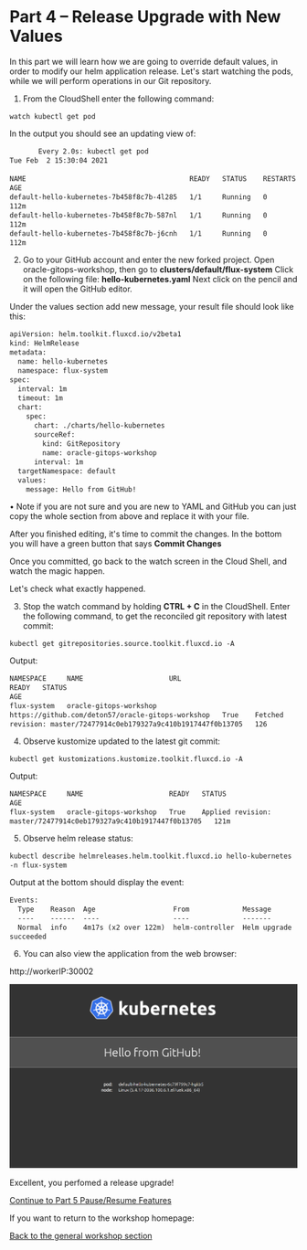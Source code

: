 # Part 4 – Release Upgrade with New Values #

In this part we will learn how we are going to override default values, in order to modify our helm application release.
Let's start watching the pods, while we will perform operations in our Git repository.
 

1.	From the CloudShell enter the following command: 
```
watch kubectl get pod
```
In the output you should see an updating view of: 

```
       Every 2.0s: kubectl get pod                                                                                                    Tue Feb  2 15:30:04 2021

NAME                                        READY   STATUS    RESTARTS   AGE
default-hello-kubernetes-7b458f8c7b-4l285   1/1     Running   0          112m
default-hello-kubernetes-7b458f8c7b-587nl   1/1     Running   0          112m
default-hello-kubernetes-7b458f8c7b-j6cnh   1/1     Running   0          112m
```

2.	Go to your GitHub account and enter the new forked project.
Open oracle-gitops-workshop, then go to **clusters/default/flux-system**
Click on the following file: **hello-kubernetes.yaml**
Next click on the pencil and it will open the GitHub editor. 
 
Under the values section add new message, your result file should look like this:

``` 
apiVersion: helm.toolkit.fluxcd.io/v2beta1
kind: HelmRelease
metadata:
  name: hello-kubernetes
  namespace: flux-system
spec:
  interval: 1m
  timeout: 1m
  chart:
    spec:
      chart: ./charts/hello-kubernetes
      sourceRef:
        kind: GitRepository
        name: oracle-gitops-workshop
      interval: 1m
  targetNamespace: default
  values:
    message: Hello from GitHub!
```

•	Note if you are not sure and you are new to YAML and GitHub you can just copy the whole section from above and replace it with your file. 


 After you finished editing, it's time to commit the changes.
 In the bottom you will have a green button that says **Commit Changes**

Once you committed, go back to the watch screen in the Cloud Shell, and watch the magic happen.  


Let's check what exactly happened. 


3.	Stop the watch command by holding **CTRL + C** in the CloudShell.
Enter the following command, to get the reconciled git repository with latest commit:

```
kubectl get gitrepositories.source.toolkit.fluxcd.io -A
```

Output:
```
NAMESPACE     NAME                     URL                                                 READY   STATUS                                                              AGE
flux-system   oracle-gitops-workshop   https://github.com/deton57/oracle-gitops-workshop   True    Fetched revision: master/72477914c0eb179327a9c410b1917447f0b13705   126 
```

4.	Observe kustomize updated to the latest git commit:

```
kubectl get kustomizations.kustomize.toolkit.fluxcd.io -A
```

Output:
```
NAMESPACE     NAME                     READY   STATUS                                                              AGE
flux-system   oracle-gitops-workshop   True    Applied revision: master/72477914c0eb179327a9c410b1917447f0b13705   121m
```


5.	Observe helm release status:

```
kubectl describe helmreleases.helm.toolkit.fluxcd.io hello-kubernetes -n flux-system
```

Output at the bottom should display the event: 
```
Events:
  Type    Reason  Age                   From             Message
  ----    ------  ----                  ----             -------
  Normal  info    4m17s (x2 over 122m)  helm-controller  Helm upgrade succeeded
```

6.	You can also view the application from the web browser:

http://workerIP:30002

![image](pics/hello-from-github.PNG)


Excellent, you perfomed a release upgrade!

[Continue to Part 5 Pause/Resume Features](part5.md) 

If you want to return to the workshop homepage:

[Back to the general workshop section](README.md)
